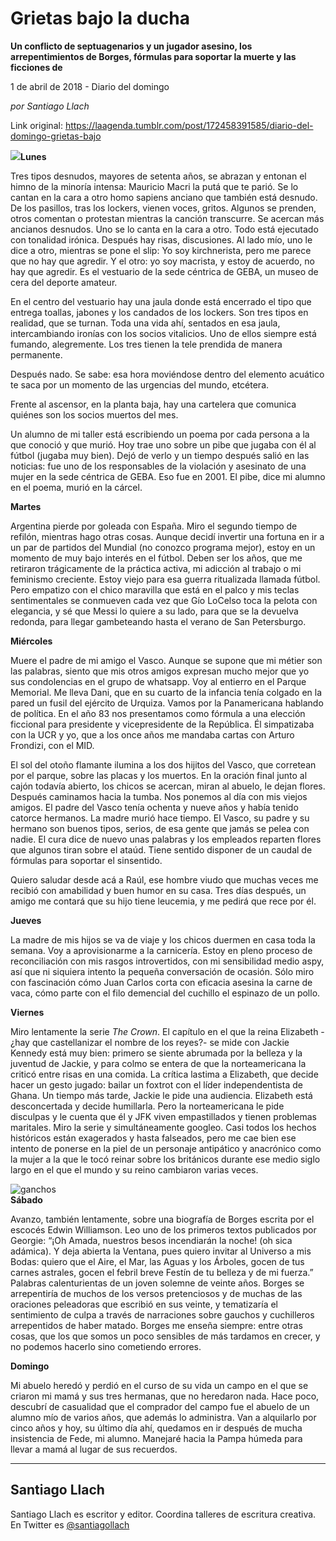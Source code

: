 # Grietas bajo la ducha

**Un conflicto de septuagenarios y un jugador asesino, los arrepentimientos de Borges, fórmulas para soportar la muerte y las ficciones de**

1 de abril de 2018 - Diario del domingo

_por Santiago Llach_

Link original: https://laagenda.tumblr.com/post/172458391585/diario-del-domingo-grietas-bajo

![](https://64.media.tumblr.com/99735d90ad65b9cfe743ffeff839f577/tumblr_inline_p7xz1jIs961t6q87u_500.jpg)**Lunes**  

Tres tipos desnudos, mayores de setenta años, se abrazan y entonan el himno de la minoría intensa: Mauricio Macri la putá que te parió. Se lo cantan en la cara a otro homo sapiens anciano que también está desnudo. De los pasillos, tras los lockers, vienen voces, gritos. Algunos se prenden, otros comentan o protestan mientras la canción transcurre. Se acercan más ancianos desnudos. Uno se lo canta en la cara a otro. Todo está ejecutado con tonalidad irónica. Después hay risas, discusiones. Al lado mío, uno le dice a otro, mientras se pone el slip: Yo soy kirchnerista, pero me parece que no hay que agredir. Y el otro: yo soy macrista, y estoy de acuerdo, no hay que agredir. Es el vestuario de la sede céntrica de GEBA, un museo de cera del deporte amateur.

En el centro del vestuario hay una jaula donde está encerrado el tipo que entrega toallas, jabones y los candados de los lockers. Son tres tipos en realidad, que se turnan. Toda una vida ahí, sentados en esa jaula, intercambiando ironías con los socios vitalicios. Uno de ellos siempre está fumando, alegremente. Los tres tienen la tele prendida de manera permanente.

Después nado. Se sabe: esa hora moviéndose dentro del elemento acuático te saca por un momento de las urgencias del mundo, etcétera.

Frente al ascensor, en la planta baja, hay una cartelera que comunica quiénes son los socios muertos del mes.

Un alumno de mi taller está escribiendo un poema por cada persona a la que conoció y que murió. Hoy trae uno sobre un pibe que jugaba con él al fútbol (jugaba muy bien). Dejó de verlo y un tiempo después salió en las noticias: fue uno de los responsables de la violación y asesinato de una mujer en la sede céntrica de GEBA. Eso fue en 2001. El pibe, dice mi alumno en el poema, murió en la cárcel. 

  
**Martes**  

Argentina pierde por goleada con España. Miro el segundo tiempo de refilón, mientras hago otras cosas. Aunque decidí invertir una fortuna en ir a un par de partidos del Mundial (no conozco programa mejor), estoy en un momento de muy bajo interés en el fútbol. Deben ser los años, que me retiraron trágicamente de la práctica activa, mi adicción al trabajo o mi feminismo creciente. Estoy viejo para esa guerra ritualizada llamada fútbol. Pero empatizo con el chico maravilla que está en el palco y mis teclas sentimentales se conmueven cada vez que Gío LoCelso toca la pelota con elegancia, y sé que Messi lo quiere a su lado, para que se la devuelva redonda, para llegar gambeteando hasta el verano de San Petersburgo. 

  
**Miércoles**  

Muere el padre de mi amigo el Vasco. Aunque se supone que mi métier son las palabras, siento que mis otros amigos expresan mucho mejor que yo sus condolencias en el grupo de whatsapp. Voy al entierro en el Parque Memorial. Me lleva Dani, que en su cuarto de la infancia tenía colgado en la pared un fusil del ejército de Urquiza. Vamos por la Panamericana hablando de política. En el año 83 nos presentamos como fórmula a una elección ficcional para presidente y vicepresidente de la República. Él simpatizaba con la UCR y yo, que a los once años me mandaba cartas con Arturo Frondizi, con el MID.

El sol del otoño flamante ilumina a los dos hijitos del Vasco, que corretean por el parque, sobre las placas y los muertos. En la oración final junto al cajón todavía abierto, los chicos se acercan, miran al abuelo, le dejan flores. Después caminamos hacia la tumba. Nos ponemos al día con mis viejos amigos. El padre del Vasco tenía ochenta y nueve años y había tenido catorce hermanos. La madre murió hace tiempo. El Vasco, su padre y su hermano son buenos tipos, serios, de esa gente que jamás se pelea con nadie. El cura dice de nuevo unas palabras y los empleados reparten flores que algunos tiran sobre el ataúd. Tiene sentido disponer de un caudal de fórmulas para soportar el sinsentido.

Quiero saludar desde acá a Raúl, ese hombre viudo que muchas veces me recibió con amabilidad y buen humor en su casa. Tres días después, un amigo me contará que su hijo tiene leucemia, y me pedirá que rece por él. 

  
**Jueves**  

La madre de mis hijos se va de viaje y los chicos duermen en casa toda la semana. Voy a aprovisionarme a la carnicería. Estoy en pleno proceso de reconciliación con mis rasgos introvertidos, con mi sensibilidad medio aspy, así que ni siquiera intento la pequeña conversación de ocasión. Sólo miro con fascinación cómo Juan Carlos corta con eficacia asesina la carne de vaca, cómo parte con el filo demencial del cuchillo el espinazo de un pollo. 

  
**Viernes**  

Miro lentamente la serie *The Crown*. El capítulo en el que la reina Elizabeth -¿hay que castellanizar el nombre de los reyes?- se mide con Jackie Kennedy está muy bien: primero se siente abrumada por la belleza y la juventud de Jackie, y para colmo se entera de que la norteamericana la criticó entre risas en una comida. La crítica lastima a Elizabeth, que decide hacer un gesto jugado: bailar un foxtrot con el líder independentista de Ghana. Un tiempo más tarde, Jackie le pide una audiencia. Elizabeth está desconcertada y decide humillarla. Pero la norteamericana le pide disculpas y le cuenta que él y JFK viven empastillados y tienen problemas maritales. Miro la serie y simultáneamente googleo. Casi todos los hechos históricos están exagerados y hasta falseados, pero me cae bien ese intento de ponerse en la piel de un personaje antipático y anacrónico como la mujer a la que le tocó reinar sobre los británicos durante ese medio siglo largo en el que el mundo y su reino cambiaron varias veces. 

![ganchos](https://64.media.tumblr.com/99735d90ad65b9cfe743ffeff839f577/tumblr_inline_p7xz1jIs961t6q87u_500.jpg)  
**Sábado**  

Avanzo, también lentamente, sobre una biografía de Borges escrita por el escocés Edwin Williamson. Leo uno de los primeros textos publicados por Georgie: “¡Oh Amada, nuestros besos incendiarán la noche! (oh sica adámica). Y deja abierta la Ventana, pues quiero invitar al Universo a mis Bodas: quiero que el Aire, el Mar, las Aguas y los Árboles, gocen de tus carnes astrales, gocen el febril breve Festín de tu belleza y de mi fuerza.” Palabras calenturientas de un joven solemne de veinte años. Borges se arrepentiría de muchos de los versos pretenciosos y de muchas de las oraciones peleadoras que escribió en sus veinte, y tematizaría el sentimiento de culpa a través de narraciones sobre gauchos y cuchilleros arrepentidos de haber matado. Borges me enseña siempre: entre otras cosas, que los que somos un poco sensibles de más tardamos en crecer, y no podemos hacerlo sino cometiendo errores.

  
**Domingo**  

Mi abuelo heredó y perdió en el curso de su vida un campo en el que se criaron mi mamá y sus tres hermanas, que no heredaron nada. Hace poco, descubrí de casualidad que el comprador del campo fue el abuelo de un alumno mío de varios años, que además lo administra. Van a alquilarlo por cinco años y hoy, su último día ahí, quedamos en ir después de mucha insistencia de Fede, mi alumno. Manejaré hacia la Pampa húmeda para llevar a mamá al lugar de sus recuerdos.

  




---

Santiago Llach
--------------

 Santiago Llach es escritor y editor. Coordina talleres de escritura creativa. En Twitter es [@santiagollach](https://twitter.com/santiagollach) 

